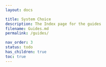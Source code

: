 ```yaml
---
layout: docs

title: System Choice
description: The Index page for the guides
filename: Guides.md
permalink: /guides/

nav_order: 3
status: todo
has_children: true
toc: true
---
```

